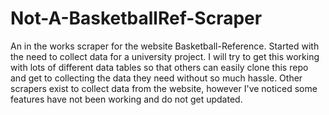 # Not-A-BasketballRef-Scraper
An in the works scraper for the website Basketball-Reference. Started with the need to collect data for a university project. I will try to get this working with
lots of different data tables so that others
can easily clone this repo and get to collecting the data they need without so much hassle.
Other scrapers exist to collect data from the website, however I've noticed some features have not been working and do not get updated.

